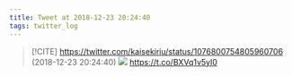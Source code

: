 ```yaml
---
title: Tweet at 2018-12-23 20:24:40
tags: twitter_log
---
```


> [!CITE] https://twitter.com/kaisekiriu/status/1076800754805960706 (2018-12-23 20:24:40)
> ![](https://twitter.com/kaisekiriu/status/1076800754805960706)
> https://t.co/BXVq1v5yl0
